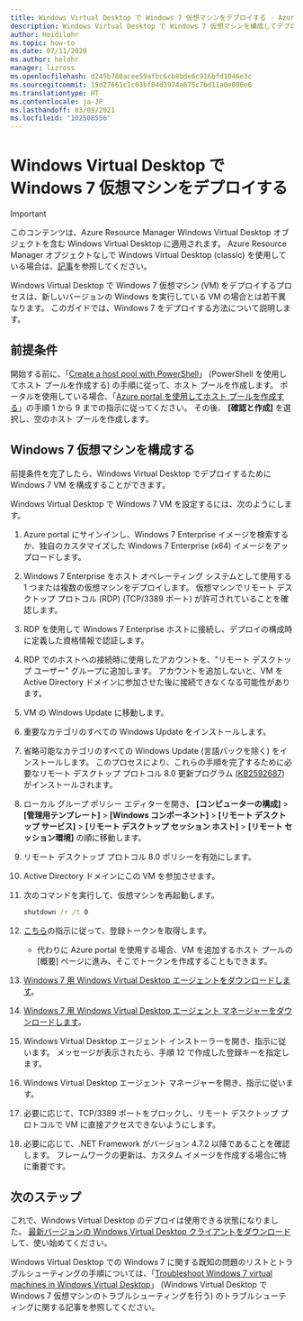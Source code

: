 ```yaml
---
title: Windows Virtual Desktop で Windows 7 仮想マシンをデプロイする - Azure
description: Windows Virtual Desktop で Windows 7 仮想マシンを構成してデプロイする方法。
author: Heidilohr
ms.topic: how-to
ms.date: 07/11/2020
ms.author: helohr
manager: lizross
ms.openlocfilehash: d245b780acee59afbc6cb8bde6c916bfd1046e3c
ms.sourcegitcommit: 15d27661c1c03bf84d3974a675c7bd11a0e086e6
ms.translationtype: HT
ms.contentlocale: ja-JP
ms.lasthandoff: 03/09/2021
ms.locfileid: "102508556"
---
```

# <a name="deploy-a-windows-7-virtual-machine-on-windows-virtual-desktop"></a>Windows Virtual Desktop で Windows 7 仮想マシンをデプロイする

>[!IMPORTANT]
>このコンテンツは、Azure Resource Manager Windows Virtual Desktop オブジェクトを含む Windows Virtual Desktop に適用されます。 Azure Resource Manager オブジェクトなしで Windows Virtual Desktop (classic) を使用している場合は、[記事](./virtual-desktop-fall-2019/deploy-windows-7-virtual-machine.md)を参照してください。

Windows Virtual Desktop で Windows 7 仮想マシン (VM) をデプロイするプロセスは、新しいバージョンの Windows を実行している VM の場合とは若干異なります。 このガイドでは、Windows 7 をデプロイする方法について説明します。

## <a name="prerequisites"></a>前提条件

開始する前に、「[Create a host pool with PowerShell](create-host-pools-powershell.md)」 (PowerShell を使用してホスト プールを作成する) の手順に従って、ホスト プールを作成します。 ポータルを使用している場合、「[Azure portal を使用してホスト プールを作成する](create-host-pools-azure-marketplace.md)」の手順 1 から 9 までの指示に従ってください。 その後、 **[確認と作成]** を選択し、空のホスト プールを作成します。

## <a name="configure-a-windows-7-virtual-machine"></a>Windows 7 仮想マシンを構成する

前提条件を完了したら、Windows Virtual Desktop でデプロイするために Windows 7 VM を構成することができます。

Windows Virtual Desktop で Windows 7 VM を設定するには、次のようにします。

1. Azure portal にサインインし、Windows 7 Enterprise イメージを検索するか、独自のカスタマイズした Windows 7 Enterprise (x64) イメージをアップロードします。
2. Windows 7 Enterprise をホスト オペレーティング システムとして使用する 1 つまたは複数の仮想マシンをデプロイします。 仮想マシンでリモート デスクトップ プロトコル (RDP) (TCP/3389 ポート) が許可されていることを確認します。
3. RDP を使用して Windows 7 Enterprise ホストに接続し、デプロイの構成時に定義した資格情報で認証します。
4. RDP でのホストへの接続時に使用したアカウントを、"リモート デスクトップ ユーザー" グループに追加します。 アカウントを追加しないと、VM を Active Directory ドメインに参加させた後に接続できなくなる可能性があります。
5. VM の Windows Update に移動します。
6. 重要なカテゴリのすべての Windows Update をインストールします。
7. 省略可能なカテゴリのすべての Windows Update (言語パックを除く) をインストールします。 このプロセスにより、これらの手順を完了するために必要なリモート デスクトップ プロトコル 8.0 更新プログラム ([KB2592687](https://www.microsoft.com/download/details.aspx?id=35387)) がインストールされます。
8. ローカル グループ ポリシー エディターを開き、 **[コンピューターの構成]**  >  **[管理用テンプレート]**  >  **[Windows コンポーネント]**  >  **[リモート デスクトップ サービス]**  >  **[リモート デスクトップ セッション ホスト]**  >  **[リモート セッション環境]** の順に移動します。
9. リモート デスクトップ プロトコル 8.0 ポリシーを有効にします。
10. Active Directory ドメインにこの VM を参加させます。
11. 次のコマンドを実行して、仮想マシンを再起動します。

     ```cmd
     shutdown /r /t 0
     ```

12. [こちら](/powershell/module/az.desktopvirtualization/new-azwvdregistrationinfo)の指示に従って、登録トークンを取得します。

      - 代わりに Azure portal を使用する場合、VM を追加するホスト プールの [概要] ページに進み、そこでトークンを作成することもできます。

13. [Windows 7 用 Windows Virtual Desktop エージェントをダウンロードします](https://query.prod.cms.rt.microsoft.com/cms/api/am/binary/RE3JZCm)。
14. [Windows 7 用 Windows Virtual Desktop エージェント マネージャーをダウンロードします](https://query.prod.cms.rt.microsoft.com/cms/api/am/binary/RE3K2e3)。
15. Windows Virtual Desktop エージェント インストーラーを開き、指示に従います。 メッセージが表示されたら、手順 12 で作成した登録キーを指定します。
16. Windows Virtual Desktop エージェント マネージャーを開き、指示に従います。
17. 必要に応じて、TCP/3389 ポートをブロックし、リモート デスクトップ プロトコルで VM に直接アクセスできないようにします。
18. 必要に応じて、.NET Framework がバージョン 4.7.2 以降であることを確認します。 フレームワークの更新は、カスタム イメージを作成する場合に特に重要です。

## <a name="next-steps"></a>次のステップ

これで、Windows Virtual Desktop のデプロイは使用できる状態になりました。 [最新バージョンの Windows Virtual Desktop クライアントをダウンロード](https://aka.ms/wvd/clients/windows)して、使い始めてください。

Windows Virtual Desktop での Windows 7 に関する既知の問題のリストとトラブルシューティングの手順については、「[Troubleshoot Windows 7 virtual machines in Windows Virtual Desktop](./virtual-desktop-fall-2019/troubleshoot-windows-7-vm.md)」 (Windows Virtual Desktop で Windows 7 仮想マシンのトラブルシューティングを行う) のトラブルシューティングに関する記事を参照してください。
